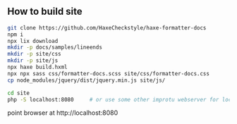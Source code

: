 ## How to build site

```bash
git clone https://github.com/HaxeCheckstyle/haxe-formatter-docs
npm i
npx lix download
mkdir -p docs/samples/lineends
mkdir -p site/css
mkdir -p site/js
npx haxe build.hxml
npx npx sass css/formatter-docs.scss site/css/formatter-docs.css
cp node_modules/jquery/dist/jquery.min.js site/js/

cd site
php -S localhost:8080     # or use some other improtu webserver for local testing
```

point browser at http://localhost:8080
